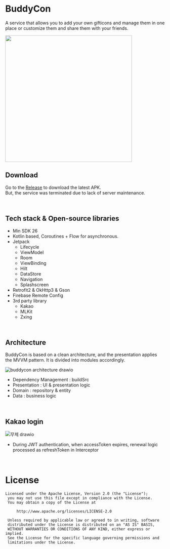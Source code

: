 # BuddyCon
A service that allows you to add your own gifticons and manage them in one place or customize them and share them with your friends.

<img src=https://github.com/user-attachments/assets/8673f031-c120-4764-8125-27421af8cf95 height=400/>

<br>

## Download
Go to the [Release](https://play.google.com/store/apps/details?id=com.yapp.buddycon&hl=ko) to download the latest APK. <br>
But, the service was terminated due to lack of server maintenance.

<br>

## Tech stack & Open-source libraries
- Min SDK 26
- Kotlin based, Coroutines + Flow for asynchronous.
- Jetpack
  - Lifecycle
  - ViewModel
  - Room
  - ViewBinding
  - Hilt
  - DataStore
  - Navigation
  - Splashscreen
- Retrofit2 & OkHttp3 & Gson
- Firebase Remote Config
- 3rd party library
  - Kakao
  - MLKit
  - Zxing

<br>

## Architecture
BuddyCon is based on a clean architecture, and the presentation applies the MVVM pattern. 
It is divided into modules accordingly.

![buddycon architecture drawio](https://github.com/user-attachments/assets/5018d07a-46cf-484a-9288-4df6df39674e)

- Dependency Management : buildSrc
- Presentation : UI & presentation logic
- Domain : repository & entity
- Data : business logic

<br>

## Kakao login 
![무제 drawio](https://github.com/user-attachments/assets/8f54ca64-58ba-4509-9bde-5a97c713473c)

- During JWT authentication, when accessToken expires, renewal logic processed as refreshToken in Interceptor

<br>

# License
```
Licensed under the Apache License, Version 2.0 (the "License");
 you may not use this file except in compliance with the License.
 You may obtain a copy of the License at

     http://www.apache.org/licenses/LICENSE-2.0

 Unless required by applicable law or agreed to in writing, software
 distributed under the License is distributed on an "AS IS" BASIS,
 WITHOUT WARRANTIES OR CONDITIONS OF ANY KIND, either express or implied.
 See the License for the specific language governing permissions and
 limitations under the License.
```
